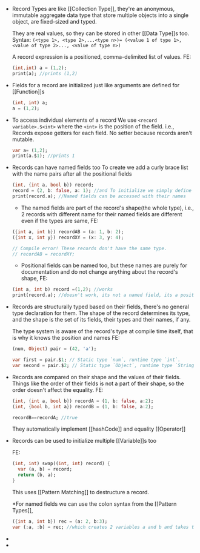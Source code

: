 - Record Types are like [[Collection Type]], they're an anonymous, immutable aggregate data type that store multiple objects into a single object, are fixed-sized and typed.
  
  They are real values, so they can be stored in other [[Data Type]]s too.
   Syntax:
  ``(<type 1>, <type 2>,...<type n>)= (<value 1 of type 1>, <value of type 2>..., <value of type n>)``
  
  A record expression is a positioned, comma-delimited list of values. 
  FE:
  ```dart
  (int,int) a = (1,2);
  print(a); //prints (1,2)
  
  ```
- Fields for a record are initialized just like arguments are defined for [[Function]]s
  
  
  ```dart
  (int, int) a; 
  a = (1,2);
  ```
- To access individual elements of a record 
  We use ``<record variable>.$<int>`` where the ``<int>`` is the position of the field.
  i.e., Records expose getters for each field. No setter because records aren't mutable.
  
  
  ```dart
  var a= (1,2);
  print(a.$1); //prints 1
  ```
- Records can have named fields too
  To create we add a curly brace list with the name pairs after all the positional fields
  ```dart
  (int, {int a, bool b}) record;
  record = (2, b: false, a: 1); //and To initialize we simply define the names as we do for functions
  print(record.a); //Named fields can be accessed with their names
  ```
  
  * The named fields are part of the record's shape(the whole type), i.e., 2 records with different name for their named fields are different even if the types are same,
  FE:
  ```dart
  ({int a, int b}) recordAB = (a: 1, b: 2);
  ({int x, int y}) recordXY = (x: 3, y: 4);
  
  // Compile error! These records don't have the same type.
  // recordAB = recordXY;
  ```
  
  * Positional fields can be named too, but these names are purely for documentation and do not change anything about the record's shape,
  FE:
  ```dart
  (int a, int b) record =(1,2); //works
  print(record.a); //doesn't work, its not a named field, its a positional field which just has a name for documentation only.
  ```
- Records are structurally typed based on their fields, there's no general type declaration for them. 
  The shape of the record determines its type, and the shape is the set of its fields, their types and their names, if any.
  
  The type system is aware of the record's type at compile time itself, that is why it knows the position and names
  FE:
  ```dart
  (num, Object) pair = (42, 'a');
  
  var first = pair.$1; // Static type `num`, runtime type `int`.
  var second = pair.$2; // Static type `Object`, runtime type `String`.
  ```
- Records are compared on their shape and the values of their fields.
  Things like the order of their fields is not a part of their shape, so the order doesn't affect the equality.
  FE:
  
  ```dart
  (int, {int a, bool b}) recordA = (1, b: false, a:2);
  (int, {bool b, int a}) recordB = (1, b: false, a:2);
  
  recordB==recordA; //true
  ```
  They automatically implement [[hashCode]] and equality [[Operator]]
- Records can be used to initialize multiple [[Variable]]s too
  
  FE:
  ```dart
  (int, int) swap((int, int) record) {
    var (a, b) = record;
    return (b, a);
  }
  ```
  This uses [[Pattern Matching]] to destructure a record.
  
  *For named fields we can use the colon syntax from the [[Pattern Types]],
   ```dart
  ({int a, int b}) rec = (a: 2, b:3);
  var (:a, :b) = rec; //which creates 2 variables a and b and takes the same named fields from rec
  ```
-
-